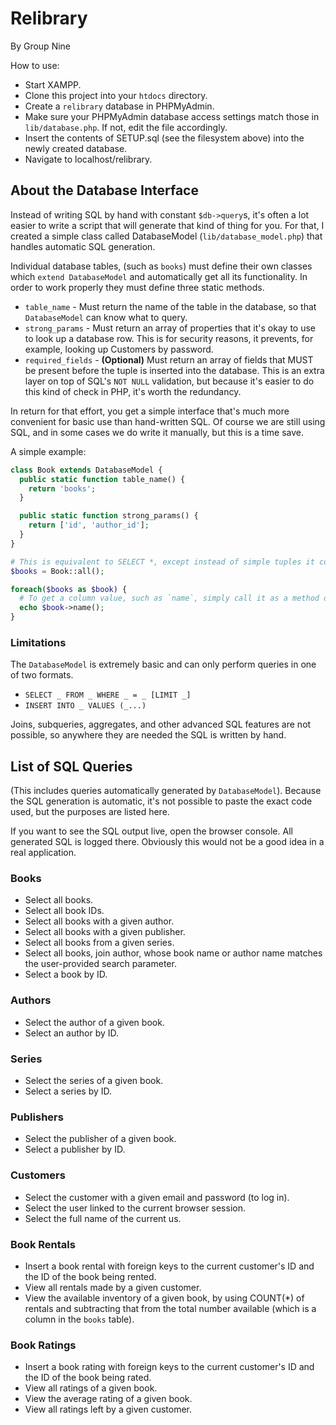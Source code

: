 # Relibrary
By Group Nine

How to use:
- Start XAMPP.
- Clone this project into your `htdocs` directory.
- Create a `relibrary` database in PHPMyAdmin.
- Make sure your PHPMyAdmin database access settings match those in `lib/database.php`. If not, edit the file accordingly.
- Insert the contents of SETUP.sql (see the filesystem above) into the newly created database.
- Navigate to localhost/relibrary.

## About the Database Interface

Instead of writing SQL by hand with constant `$db->query`s, it's often a lot easier to write a script that will generate that kind of thing for you. For that, I created a simple class called DatabaseModel (`lib/database_model.php`) that handles automatic SQL generation.

Individual database tables, (such as `books`) must define their own classes which `extend DatabaseModel` and automatically get all its functionality. In order to work properly they must define three static methods.

- `table_name` - Must return the name of the table in the database, so that `DatabaseModel` can know what to query.
- `strong_params` - Must return an array of properties that it's okay to use to look up a database row. This is for security reasons, it prevents, for example, looking up Customers by password.
- `required_fields` - **(Optional)** Must return an array of fields that MUST be present before the tuple is inserted into the database. This is an extra layer on top of SQL's `NOT NULL` validation, but because it's easier to do this kind of check in PHP, it's worth the redundancy.

In return for that effort, you get a simple interface that's much more convenient for basic use than hand-written SQL. Of course we are still using SQL, and in some cases we do write it manually, but this is a time save.

A simple example:

```php
class Book extends DatabaseModel {
  public static function table_name() {
    return 'books';
  }

  public static function strong_params() {
    return ['id', 'author_id'];
  }
}
```

```php
# This is equivalent to SELECT *, except instead of simple tuples it converts the results into a Book object.
$books = Book::all();

foreach($books as $book) {
  # To get a column value, such as `name`, simply call it as a method on the Book object.
  echo $book->name();
}
```

### Limitations
The `DatabaseModel` is extremely basic and can only perform queries in one of two formats.

- `SELECT _ FROM _ WHERE _ = _ [LIMIT _]`
- `INSERT INTO _ VALUES (_...)`

Joins, subqueries, aggregates, and other advanced SQL features are not possible, so anywhere they are needed the SQL is written by hand.

## List of SQL Queries
(This includes queries automatically generated by `DatabaseModel`). Because the SQL generation is automatic, it's not possible to paste the exact code used, but the purposes are listed here.

If you want to see the SQL output live, open the browser console. All generated SQL is logged there. Obviously this would not be a good idea in a real application.

### Books
- Select all books.
- Select all book IDs.
- Select all books with a given author.
- Select all books with a given publisher.
- Select all books from a given series.
- Select all books, join author, whose book name or author name matches the user-provided search parameter.
- Select a book by ID.

### Authors
- Select the author of a given book.
- Select an author by ID.

### Series
- Select the series of a given book.
- Select a series by ID.

### Publishers
- Select the publisher of a given book.
- Select a publisher by ID.

### Customers
- Select the customer with a given email and password (to log in).
- Select the user linked to the current browser session.
- Select the full name of the current us.

### Book Rentals
- Insert a book rental with foreign keys to the current customer's ID and the ID of the book being rented.
- View all rentals made by a given customer.
- View the available inventory of a given book, by using COUNT(\*) of rentals and subtracting that from the total number available (which is a column in the `books` table).

### Book Ratings
- Insert a book rating with foreign keys to the current customer's ID and the ID of the book being rated.
- View all ratings of a given book.
- View the average rating of a given book.
- View all ratings left by a given customer.